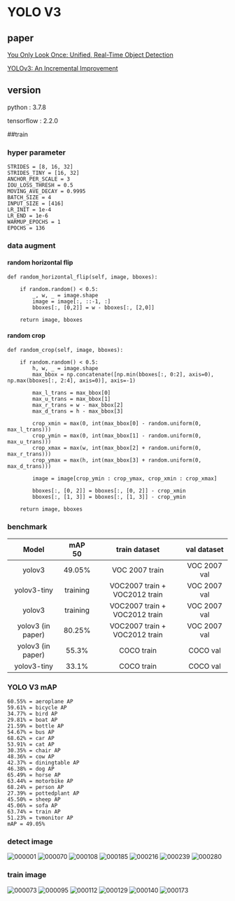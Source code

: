 # YOLO V3
## paper
[You Only Look Once: Unified, Real-Time Object Detection](https://arxiv.org/abs/1506.02640)

[YOLOv3: An Incremental Improvement](https://arxiv.org/abs/1804.02767)
## version
python : 3.7.8

tensorflow : 2.2.0

##train
### hyper parameter
    STRIDES = [8, 16, 32]
    STRIDES_TINY = [16, 32]
    ANCHOR_PER_SCALE = 3
    IOU_LOSS_THRESH = 0.5
    MOVING_AVE_DECAY = 0.9995
    BATCH_SIZE = 4
    INPUT_SIZE = [416]
    LR_INIT = 1e-4
    LR_END = 1e-6
    WARMUP_EPOCHS = 1
    EPOCHS = 136
    
### data augment
#### random horizontal flip
    def random_horizontal_flip(self, image, bboxes):

        if random.random() < 0.5:
            _, w, _ = image.shape
            image = image[:, ::-1, :]
            bboxes[:, [0,2]] = w - bboxes[:, [2,0]]

        return image, bboxes
        
#### random crop
    def random_crop(self, image, bboxes):

        if random.random() < 0.5:
            h, w, _ = image.shape
            max_bbox = np.concatenate([np.min(bboxes[:, 0:2], axis=0), np.max(bboxes[:, 2:4], axis=0)], axis=-1)

            max_l_trans = max_bbox[0]
            max_u_trans = max_bbox[1]
            max_r_trans = w - max_bbox[2]
            max_d_trans = h - max_bbox[3]

            crop_xmin = max(0, int(max_bbox[0] - random.uniform(0, max_l_trans)))
            crop_ymin = max(0, int(max_bbox[1] - random.uniform(0, max_u_trans)))
            crop_xmax = max(w, int(max_bbox[2] + random.uniform(0, max_r_trans)))
            crop_ymax = max(h, int(max_bbox[3] + random.uniform(0, max_d_trans)))

            image = image[crop_ymin : crop_ymax, crop_xmin : crop_xmax]

            bboxes[:, [0, 2]] = bboxes[:, [0, 2]] - crop_xmin
            bboxes[:, [1, 3]] = bboxes[:, [1, 3]] - crop_ymin

        return image, bboxes
        
        
### benchmark
|Model|mAP 50|train dataset|val dataset|
|:------:|:---:|:---:|:---:|
|yolov3|49.05%|VOC 2007 train|VOC 2007 val|
|yolov3-tiny|training|VOC2007 train + VOC2012 train|VOC 2007 val|
|yolov3|training|VOC2007 train + VOC2012 train|VOC 2007 val|
|yolov3 (in paper)|80.25%|VOC2007 train + VOC2012 train|VOC 2007 val|
|yolov3 (in paper)|55.3%|COCO train|COCO val|
|yolov3-tiny|33.1%|COCO train|COCO val|


### YOLO V3 mAP
    60.55% = aeroplane AP
    59.61% = bicycle AP
    34.77% = bird AP
    29.81% = boat AP
    21.59% = bottle AP
    54.67% = bus AP
    68.62% = car AP
    53.91% = cat AP
    30.35% = chair AP
    48.36% = cow AP
    42.37% = diningtable AP
    46.38% = dog AP
    65.49% = horse AP
    63.44% = motorbike AP
    68.24% = person AP
    27.39% = pottedplant AP
    45.50% = sheep AP
    45.06% = sofa AP
    63.74% = train AP
    51.23% = tvmonitor AP
    mAP = 49.05%
    
### detect image
![000001](https://user-images.githubusercontent.com/24911666/95420197-0c2d0500-0976-11eb-8af2-15c815635cae.jpg)
![000070](https://user-images.githubusercontent.com/24911666/95420201-0df6c880-0976-11eb-8ecf-d8f64e4dc973.jpg)
![000108](https://user-images.githubusercontent.com/24911666/95420206-10592280-0976-11eb-88a2-53c33626155f.jpg)
![000185](https://user-images.githubusercontent.com/24911666/95420214-12bb7c80-0976-11eb-8068-a73495bb9f14.jpg)
![000216](https://user-images.githubusercontent.com/24911666/95420223-14854000-0976-11eb-815b-554e08151fce.jpg)
![000239](https://user-images.githubusercontent.com/24911666/95420225-164f0380-0976-11eb-9e89-8f22dec9aa4d.jpg)
![000280](https://user-images.githubusercontent.com/24911666/95420247-1c44e480-0976-11eb-904e-a8086e4497b4.jpg)

### train image
![000073](https://user-images.githubusercontent.com/24911666/95420358-40082a80-0976-11eb-9707-013f3f1dcc31.jpg)
![000095](https://user-images.githubusercontent.com/24911666/95420360-41395780-0976-11eb-8c74-a9d617545a49.jpg)
![000112](https://user-images.githubusercontent.com/24911666/95420362-426a8480-0976-11eb-9842-99ef5167de6c.jpg)
![000129](https://user-images.githubusercontent.com/24911666/95420364-43031b00-0976-11eb-8833-682c918bd3ed.jpg)
![000140](https://user-images.githubusercontent.com/24911666/95420366-44344800-0976-11eb-8472-561868b41b3e.jpg)
![000173](https://user-images.githubusercontent.com/24911666/95420372-45657500-0976-11eb-826f-e6cc4044ba54.jpg)